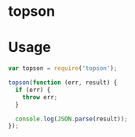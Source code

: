 topson
======

# Usage

```js
var topson = require('topson');

topson(function (err, result) {
  if (err) {
    throw err;
  }

  console.log(JSON.parse(result));
});

```
